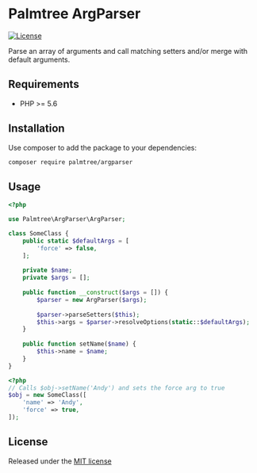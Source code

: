 # Palmtree ArgParser

[![License](http://img.shields.io/packagist/l/palmtree/argparser.svg)](LICENSE)

Parse an array of arguments and call matching setters and/or merge with default arguments.

## Requirements
* PHP >= 5.6

## Installation

Use composer to add the package to your dependencies:
```bash
composer require palmtree/argparser
```

## Usage

```php
<?php

use Palmtree\ArgParser\ArgParser;

class SomeClass {
    public static $defaultArgs = [
        'force' => false,  
    ];
    
    private $name;
    private $args = [];
    
    public function __construct($args = []) {
        $parser = new ArgParser($args);
        
        $parser->parseSetters($this);
        $this->args = $parser->resolveOptions(static::$defaultArgs);
    }
    
    public function setName($name) {
        $this->name = $name;
    }
}
```
```php
<?php
// Calls $obj->setName('Andy') and sets the force arg to true
$obj = new SomeClass([
    'name' => 'Andy',
    'force' => true,
]);
```

## License

Released under the [MIT license](LICENSE)
